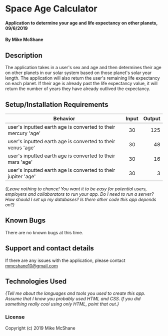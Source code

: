 # Space Age Calculator

#### Application to determine your age and life expectancy on other planets, 09/6/2019

#### By Mike McShane

## Description

The application takes in a user's sex and age and then determines their age on other planets in our solar system based on those planet's solar year length. The application will also return the user's remaining life expectancy on each planet. If their age is already past the life expectancy value, it will return the number of years they have already outlived the expectancy.

## Setup/Installation Requirements

| Behavior | Input | Output |
| ------------- |:-------------:| -----:|
| user's inputted earth age is converted to their mercury 'age'  | 30 | 125 |
| user's inputted earth age is converted to their venus 'age' | 30 | 48 |
| user's inputted earth age is converted to their mars 'age' | 30 | 16 |
| user's inputted earth age is converted to their jupiter 'age' | 30 | 3 |

_{Leave nothing to chance! You want it to be easy for potential users, employers and collaborators to run your app. Do I need to run a server? How should I set up my databases? Is there other code this app depends on?}_

## Known Bugs

There are no known bugs at this time.

## Support and contact details

If there are any issues with the application, please contact mmcshane10@gmail.com

## Technologies Used

_{Tell me about the languages and tools you used to create this app. Assume that I know you probably used HTML and CSS. If you did something really cool using only HTML, point that out.}_

### License

Copyright (c) 2019 Mike McShane

